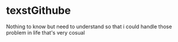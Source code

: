 # texstGithube
Nothing to know but need to understand so that i could handle those problem in life that's very cosual
